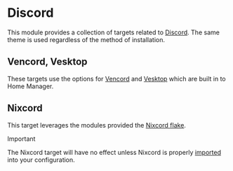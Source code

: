 # Discord

This module provides a collection of targets related to
[Discord](https://discord.com/). The same theme is used regardless of the
method of installation.

## Vencord, Vesktop

These targets use the options for [Vencord](https://vencord.dev/) and
[Vesktop](https://github.com/Vencord/Vesktop#readme) which are built in
to Home Manager.

## Nixcord

This target leverages the modules provided the
[Nixcord flake](https://github.com/KaylorBen/nixcord).

> [!IMPORTANT]
> The Nixcord target will have no effect unless Nixcord is properly
> [imported](https://github.com/KaylorBen/nixcord?tab=readme-ov-file#how-to-use-nixcord)
> into your configuration.
